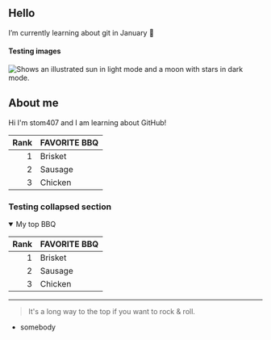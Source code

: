 ## Hello
I’m currently learning about git in January 🥶

#### Testing images
<picture>
  <source media="(prefers-color-scheme: dark)" srcset="https://user-images.githubusercontent.com/25423296/163456776-7f95b81a-f1ed-45f7-b7ab-8fa810d529fa.png">
  <source media="(prefers-color-scheme: light)" srcset="https://user-images.githubusercontent.com/25423296/163456779-a8556205-d0a5-45e2-ac17-42d089e3c3f8.png">
  <img alt="Shows an illustrated sun in light mode and a moon with stars in dark mode." src="https://user-images.githubusercontent.com/25423296/163456779-a8556205-d0a5-45e2-ac17-42d089e3c3f8.png">
</picture>


## About me
Hi I'm stom407 and I am learning about GitHub!

| Rank | FAVORITE BBQ |
|-----:|---------------|
|     1| Brisket|
|     2| Sausage|
|     3| Chicken|


### Testing collapsed section

<details open>
<summary>My top BBQ</summary>

| Rank | FAVORITE BBQ |
|-----:|---------------|
|     1| Brisket|
|     2| Sausage|
|     3| Chicken|

</details>

---

> It's a long way to the top if you want to rock & roll.
- somebody

<!-- I'm testing a comment -->  
<!--
**stom407/stom407** is a ✨ _special_ ✨ repository because its `README.md` (this file) appears on your GitHub profile.

Here are some ideas to get you started:

- 🔭 I’m currently working on ...
- 🌱 I’m currently learning about ...
- 👯 I’m looking to collaborate on ...
- 🤔 I’m looking for help with ...
- 💬 Ask me about ...
- 📫 How to reach me: ...
- 😄 Pronouns: ...
- ⚡ Fun fact: ...
-->
